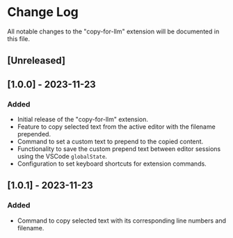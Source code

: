 # Change Log

All notable changes to the "copy-for-llm" extension will be documented in this file.

## [Unreleased]

## [1.0.0] - 2023-11-23
### Added
- Initial release of the "copy-for-llm" extension.
- Feature to copy selected text from the active editor with the filename prepended.
- Command to set a custom text to prepend to the copied content.
- Functionality to save the custom prepend text between editor sessions using the VSCode `globalState`.
- Configuration to set keyboard shortcuts for extension commands.

## [1.0.1] - 2023-11-23
### Added
- Command to copy selected text with its corresponding line numbers and filename.

